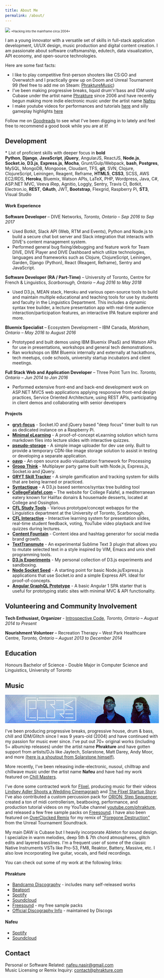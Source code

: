 ```yaml
---
title: About Me
permalink: /about/
---
```


<img src="/images/youth.jpg" style="width: 400px; margin-bottom: 0px;">
<span style="font-size: 0.7em; margin-top: 0px;">*Hacking into the mainframe circa 2004*</span>

I am a young innovator with a versatile set of skills in full-stack application development, UI/UX design, music production and digital content creation. I am passionate about software craftsmanship, edutech, data visualization, API economy, and open-source technologies.

Here are some fast facts:
  - I like to play competitive first-person shooters like CS:GO and Overwatch and I practically grew up on Doom and Unreal Tournament 99 (feel free to add me on Steam: [PhraktureMusic](https://steamcommunity.com/id/f1r3freak))
  - I've been making progressive breaks, liquid drum'n'bass and IDM using Cubase under the artist name [Phrakture](http://music.phrakture.com) since 2006 and have recently begun making more indie electronic music under the artist name [Nafeu](https://open.spotify.com/artist/5NhwrCkzOykT6SdxGzwEtL?si=zgwxIaxsS2iIFZZ8GYvuuQ)
  - I make youtube videos for performances and tutorials [here](https://youtube.com/phrakture) and silly gameplay highlights [here](https://www.youtube.com/channel/UCibPYDqdi5hMJbGBMoQ7Z0w/videos)

Follow me on [Goodreads](http://www.goodreads.com/nafeu) to see what I've been digging in to lately and feel free to recommend a good book while you are at it!

## <a name="dev"></a>Development

<span class="help-text">* List of proficient skills with deeper focus in **bold**</span><br>
**Python**, **Django**, **JavaScript**, **jQuery**, AngularJS, ReactJS, **Node.js**, **Socket.io**, **D3.js**, **Express.js**, **Mocha**, Grunt/Gulp/Webpack, **bash**, **Postgres**, MySQL, MongoDB, Mongoose, Cloudant, TFS, **git**, SVN, Clojure, ClojureScript, Leiningen, Reagent, Reframe, **HTML5**, **CSS3**, SCSS, AWS EC2/RDS, **Heroku**, Bluemix, Watson APIs, LaTeX, PHP, Wordpress, Java, C#, ASP.NET MVC, Veeva iRep, Agnitio, Loggly, Sentry, Travis CI, Botkit, Electron.io, **REST**, **OAuth**, JWT, **Bootstrap**, Flexgrid, Raspberry Pi, **ST3**, Visual Studio

#### <a name="work"></a>Work Experience

**Software Developer** – DIVE Networks, _Toronto, Ontario – Sep 2016 to Sep 2017_
- Used Botkit, Slack API (Web, RTM and Events), Python and Node.js to build a secure chat bot server and Slack integration that interacts with DIVE's content management system.
- Performed general bug fixing/debugging and feature work for Team DIVE, DIVE Player and DIVE Dashboard which utilize technologies, languages and frameworks such as Clojure, ClojureScript, Leiningen, Garden, Django (Python), React (Reagent, Reframe), Sentry and JavaScript.

**Software Developer (RA / Part-Time)** – University of Toronto, Centre for French & Linguistics, _Scarborough, Ontario – Aug 2016 to May 2018_
- Used D3.js, MEAN stack, Heroku and various open-source tools to build and maintain multiple educational and
teaching tools for use by students and faculty in the Linguistics Department. This includes a dynamic syntax tree
builder, a lecture presentation app with real-time audience interaction/participation features, an interactive IPA feature
explorer and more.

**Bluemix Specialist** – Ecosystem Development – IBM Canada, _Markham, Ontario – May 2016 to August 2016_
- Prototyped and built demos using IBM Bluemix (PaaS) and Watson APIs for use in presentations, workshops and general tech demonstrations.
- Ran workshops on IBM Bluemix internally and externally at hackathons, tech meetups, code schools, university startup incubators and client meetings.

**Full Stack Web and Application Developer** – Three Point Turn Inc. _Toronto, Ontario – Jun 2014 to Jan 2016_
- Performed extensive front-end and back-end development work on ASP.NET MVC5 web applications applying responsive front-end design practices, Service Oriented Architecture, using REST APIs, participating in client demos and collaborating with senior developers

#### <a name="projects"></a>Projects

- **[gryt-focus](https://github.com/nafeu/gryt-focus)** - Socket.IO and jQuery based "deep focus" timer built  to run as dedicated instance on a Raspberry Pi.
  <div class="project-preview" style="background-image: url('/images/preview-gryt-focus.png');" onclick="window.location='https://github.com/nafeu/gryt-focus'"></div>
- **[Minimal eLearning](https://github.com/nafeu/minimal-elearning)** - A proof-of-concept eLearning solution which turns markdown files into lecture slides with interactive quizzes.
  <div class="project-preview" style="background-image: url('/images/preview-minimal-elearning.png');" onclick="window.location='https://github.com/nafeu/minimal-elearning'"></div>
- **[pseudo-storage](https://github.com/nafeu/pseudo-storage)** - A simple image uploader for dev use only. Built to provide a temporary CDN-like image storage solution to assist in testing or developing a separate application.
  <div class="project-preview" style="background-image: url('/images/preview-pseudo-storage.png');" onclick="window.location='https://github.com/nafeu/pseudo-storage'"></div>
- **[oavp](https://github.com/nafeu/oavp)** - An open source audio visualization framework for Processing
  <div class="project-preview" style="background-image: url('/images/preview-oavp.png');" onclick="window.location='https://github.com/nafeu/oavp'"></div>
- **[Groop Think](https://github.com/nafeu/groop-think)** - Multiplayer party game built with Node.js, Express.js, Socket.io and jQuery.
  <div class="project-preview" style="background-image: url('/images/preview-groop-think.png');" onclick="window.location='https://github.com/nafeu/groop-think'"></div>
- **[GRYT Skill Tracker](https://github.com/nafeu/gryt-skill-tracker)** - A simple gamification and tracking system for skills that are being learned or practiced.
  <div class="project-preview" style="background-image: url('/images/preview-gryt-skill-tracker.png');" onclick="window.location='https://github.com/nafeu/gryt-skill-tracker'"></div>
- **[Syntactique](https://github.com/nafeu/syntactique)** - A D3.js based sentence/syntax tree building tool
  <div class="project-preview" style="background-image: url('/images/preview-syntactique.png');" onclick="window.location='https://github.com/nafeu/syntactique'"></div>
- **[CollegeFalafel.com](http://collegefalafel.com)** – The website for College Falafel, a mediterranean eatery known for Halifax donairs & housemade desserts, located at College and Ossington.
  <div class="project-preview" style="background-image: url('/images/preview-collegefalafel.png');" onclick="window.location='collegefalafel.com'"></div>
- **[CFL Study Tools](https://github.com/nafeu/cfl-study-tools)** - Various prototype/concept webapps for the Linguistics department at the University of Toronto, Scarborough.
  <div class="project-preview" style="background-image: url('/images/preview-cfl-study-tools.png');" onclick="window.location='https://github.com/nafeu/cfl-study-tools'"></div>
- **[CFL Interactive](https://github.com/nafeu/cfl-interactive)** - Interactive learning system for presentation slides, real-time student feedback, voting, YouTube video playback and live quizzes during lectures.
  <div class="project-preview" style="background-image: url('/images/preview-cfl-interactive.png');" onclick="window.location='https://github.com/nafeu/cfl-interactive'"></div>
- **[Content Fountain](https://github.com/nafeu/content-fountain)** - Content idea and hashtag generator for social media brand growth.
  <div class="project-preview" style="background-image: url('/images/preview-content-fountain.png');" onclick="window.location='https://github.com/nafeu/content-fountain'"></div>
- **[TextTransmute](https://github.com/nafeu/TextTransmute)** - An experimental Sublime Text 3 plugin that allows you to mutate selected text in a style inspired by VIM, Emacs and unix shell programming tools.
- **[D3.js Experiments](https://github.com/nafeu/d3-experiments)** - My personal collection of D3.js experiments and sandboxing.
- **[Node Socket Seed](https://github.com/nafeu/node-socket-seed)** - A starting point for basic Node.js/Express.js applications that use Socket.io and a simple Express API. Ideal for proof-of-concepts.
- **[Angular GraphQL Prototype](https://github.com/nafeu/angular-graphql-prototype)** - A basic Angular 1 SPA starter that is useful for prototyping static sites with minimal MVC & API functionality.

## <a name="volunteering"></a>Volunteering and Community Involvement

**Tech Enthusiast, Organizer** - [Introspective Code](http://github.com/introspective-code), _Toronto, Ontario – August 2014 to Present_

**Nourishment Volunteer** – Recreation Therapy – West Park Healthcare Centre, _Toronto, Ontario – August 2013 to December 2014_

## <a name="education"></a>Education

Honours Bachelor of Science - Double Major in Computer Science and Linguistics, University of Toronto

## <a name="music"></a>Music

<img src="/images/music-banner.png">

I've been producing progressive breaks, progressive house, drum & bass, chill and IDM/Glitch since I was 9 years-old (2004) and have continued with my passion for music ever since. I've put out 70+ original works (including 5+ album/ep releases) under the artist name **Phrakture** and have gotten support from artists/DJs like Jaytech, Solarstone, Matt Darey, Andy Moor, and more [(here is a shoutout from Solarstone himself)](https://soundcloud.com/springtube/slang-and-technodreamer-hypnosis-phrakture-remix-support-by-solarstone).

More recently, I've been releasing indie-electronic, nusoul, chilltrap and chillwave music under the artist name **Nafeu** and have had my work featured on [Chill Masters](https://www.youtube.com/watch?v=AbzCs9eiy0Q).

I've done some contracted work for [Flixel](https://flixel.com/), producing music for their videos [Lindsey Adler Shoots a Wedding Cinemagraph](https://www.youtube.com/watch?v=pT1Jn86r-C4) and [The Flixel Startup Story](https://www.youtube.com/watch?v=__gRRRjhhaw). I've also contributed a custom percussion pack for [ORION: Step Sequencer](http://echocollectivefx.com/product/orion-drum-machine), created a ton of midi controllerism, beatboxing, performance, and production tutorial videos on my YouTube channel [youtube.com/phrakture](https://youtube.com/phrakture), and released a few free sample packs on [Freesound](https://freesound.org/people/Phr4kture/). I have also been featured on [OverClocked Remix](https://ocremix.org/) for my remix of ["Foregone Destruction"](https://ocremix.org/remix/OCR01976) from the Unreal Tournament Soundtrack.

My main DAW is Cubase but I heavily incorporate Ableton for sound design. I specialize in warm melodies, deep 5th & 7th chord atmospheres, glitch edits and layered basslines. I'm a frequent user of some of the classic Native Instruments VSTs like Pro-53, FM8, Reaktor, Battery, Massive, etc. I also love incorporating live guitar, vocals, and field recordings.

You can check out some of my work at the following links:

#### Phrakture

- [Bandcamp Discography](https://phrakture.bandcamp.com/music) - includes many self-released works
- [Beatport](https://www.beatport.com/artist/phrakture/99726)
- [Spotify](https://open.spotify.com/artist/4AlnXoFGT5zl3v85ScIOzK?si=ITGOTpZ7T1qTpVWC4NMvlQ)
- [Soundcloud](https://soundcloud.com/phrakture)
- [Freesound](https://freesound.org/people/Phr4kture/) - my free sample packs
- [Official Discography Info](https://www.discogs.com/artist/1364238-Phrakture?page=1) - maintained by Discogs

#### Nafeu

- [Spotify](https://open.spotify.com/artist/5NhwrCkzOykT6SdxGzwEtL?si=WpivnOBpRFWCvIp_ZR4Gig)
- [Soundcloud](https://soundcloud.com/nafeumusic)

## <a name="contact"></a>Contact

Personal or Software Related: [nafeu.nasir@gmail.com](mailto:nafeu.nasir@gmail.com)<br>
Music Licensing or Remix Inquiry: [contact@phrakture.com](mailto:contact@phrakture.com)



